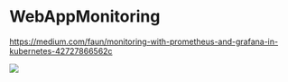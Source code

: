 # WebAppMonitoring
<a href="https://medium.com/faun/monitoring-with-prometheus-and-grafana-in-kubernetes-42727866562c">https://medium.com/faun/monitoring-with-prometheus-and-grafana-in-kubernetes-42727866562c</a>


<a href="https://www.youtube.com/watch?v=bErGEHf6GCc&list=PLpbcUe4chE7-HuslXKj1MB10ncorfzEGa">
<img src="https://raw.githubusercontent.com/HoussemDellai/WebAppMonitoring/master/prom-grafana.png"/>  
</a>
